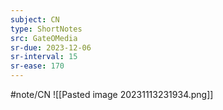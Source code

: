```yaml
---
subject: CN
type: ShortNotes
src: GateOMedia
sr-due: 2023-12-06
sr-interval: 15
sr-ease: 170
---
```

#note/CN 
![[Pasted image 20231113231934.png]]
